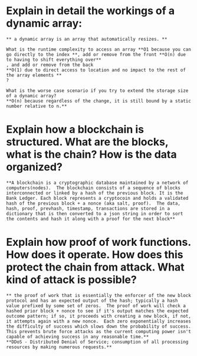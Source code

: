 # Explain in detail the workings of a dynamic array:
    ** a dynamic array is an array that automatically resizes. **

    What is the runtime complexity to access an array **O1 because you can go directly to the index **, add or remove from the front **O(n) due to having to shift everything over**
    , and add or remove from the back 
    **O(1) due to direct access to location and no impact to the rest of the array elements **
    ? 

    What is the worse case scenario if you try to extend the storage size of a dynamic array? 
    **O(n) because regardless of the change, it is still bound by a static number relative to n.**

# Explain how a blockchain is structured. What are the blocks, what is the chain? How is the data organized?
    **A blockchain is a cryptographic database maintained by a network of computers(nodes).  The blockchain consists of a sequence of blocks interconnected or linked by a hash of the previous block. It is the Bank Ledger. Each block represents a cryptocoin and holds a validated hash of the previous block + a nonce (aka salt, proof).  The data, hash, proof, prevhash, timestamp, transactions are stored in a dictionary that is then converted to a json string in order to sort the contents and hash it along with a proof for the next block**

# Explain how proof of work functions. How does it operate. How does this protect the chain from attack. What kind of attack is possible?
    ** the proof of work that is essentially the enforcer of the new block protocol and has an expected output of the hash; typically a hash value prefixed by some set of zeros.  The proof of work will check a hashed prior block + nonce to see if it's output matches the expected outcome pattern; if so, it proceeds with creating a new block, if not, it attempts again with a new nonce.  Each zero exponentially increases the difficulty of success which slows down the probability of success.  This prevents brute force attacks as the current computing power isn't capable of achieving success in any reasonable time.**
    **DDoS - Distributed Denial of Service; consumption of all processing resources by making numerous requests.**